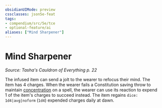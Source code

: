 ```yaml
---
obsidianUIMode: preview
cssclasses: json5e-feat
tags:
- compendium/src/5e/tce
- optional-feature/ai
aliases: ["Mind Sharpener"]
---
```

# Mind Sharpener
*Source: Tasha's Cauldron of Everything p. 22*  

The infused item can send a jolt to the wearer to refocus their mind. The item has 4 charges. When the wearer fails a Constitution saving throw to maintain [concentration](/3-Mechanics/CLI/rules/conditions.md#concentration) on a spell, the wearer can use its reaction to expend 1 of the item's charges to succeed instead. The item regains `dice: 1d4|avg|noform` (`1d4`) expended charges daily at dawn.